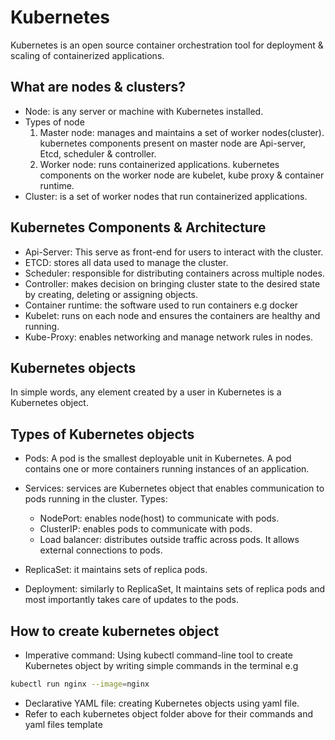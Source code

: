 
# Kubernetes

Kubernetes is an open source container orchestration tool for deployment & scaling of containerized applications.



## What are nodes & clusters?
- Node: is any server or machine with Kubernetes installed.
- Types of node
    1. Master node: manages and maintains a set of worker nodes(cluster). kubernetes components present on master node are Api-server, Etcd, scheduler & controller.
    2. Worker node: runs containerized applications. kubernetes components on the worker node are kubelet, kube proxy & container runtime.
- Cluster: is a set of worker nodes that run containerized applications.



## Kubernetes Components & Architecture
- Api-Server: This serve as front-end for users to interact with the cluster.
- ETCD: stores all data used to manage the cluster.
- Scheduler: responsible for distributing containers across multiple nodes.
- Controller: makes decision on bringing cluster state to the desired state by creating, deleting or assigning objects.
- Container runtime: the software used to run containers e.g docker
- Kubelet: runs on each node and ensures the containers are healthy and running. 
- Kube-Proxy: enables networking and manage network rules in nodes.


## Kubernetes objects 
In simple words, any element created by a user in Kubernetes is a Kubernetes object.



 
## Types of Kubernetes objects
- Pods: A pod is the smallest deployable unit in Kubernetes. A pod contains one or more containers running instances of an application.

- Services: services are Kubernetes object that enables communication to pods running in the cluster.
    Types:
    - NodePort: enables node(host) to communicate with pods.
    - ClusterIP: enables pods to communicate with pods.
    - Load balancer: distributes outside traffic across pods. It allows external connections to pods.
- ReplicaSet: it maintains sets of replica pods.

- Deployment: similarly to ReplicaSet, It maintains sets of replica pods and most importantly takes care of updates to the pods.
## How to create kubernetes object
- Imperative command: Using kubectl command-line tool to create Kubernetes object by writing simple commands in the terminal e.g
```bash
kubectl run nginx --image=nginx
```
- Declarative YAML file: creating Kubernetes objects using yaml file.
- Refer to each kubernetes object folder above for their commands and yaml files template